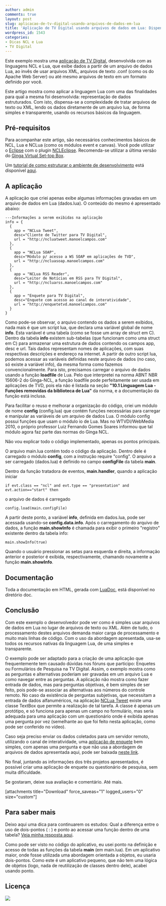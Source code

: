 ```yaml
---
author: admin
comments: true
layout: post
slug: aplicacao-de-tv-digital-usando-arquivos-de-dados-em-lua
title: 'Aplicação de TV Digital usando arquivos de dados em Lua: Dispensando o uso de XML e TXT'
wordpress_id: 1543
categories:
- Dicas NCL e Lua
- TV Digital
---
```


Este exemplo mostra uma [aplicação de TV Digital](http://manoelcampos.com/wp-content/uploads/lua-data-files-tvd.zip), desenvolvida com as linguagens NCL e Lua, que exibe dados a partir de um arquivo de dados Lua, ao invês de usar arquivos XML, arquivos de texto .conf (como os do Apache Web Server) ou até mesmo arquivos de texto em um formato definido por você.

Este artigo mostra como aplicar a linguagem Lua com uma das finalidades para qual a mesma foi desenvolvida: representação de dados estruturados. Com isto, dispensa-se a complexidade de tratar arquivos de texto ou XML, lendo os dados diretamente de um arquivo lua, de forma simples e transparente, usando os recursos básicos da linguagem.<!-- more -->


## Pré-requisitos


Para acompanhar este artigo, são necessários conhecimentos básicos de NCL, Lua e NCLua (como os módulos event e canvas). Você pode utilizar o [Eclipse](http://www.eclipse.org/) com o plugin [NCLEclipse](http://www.laws.deinf.ufma.br/~ncleclipse/). Recomenda-se utilizar a última versão do [Ginga Virtual Set-top Box](http://www.gingancl.org/ferramentas.html).

Um [tutorial de como estruturar o ambiente de desenvolvimento](http://www.peta5.com.br/br/tutoriais/88-como-estruturar-seu-ambiente-de-desenvolvimento-para-o-ginga-ncl) está disponível [aqui](http://www.peta5.com.br/br/tutoriais/88-como-estruturar-seu-ambiente-de-desenvolvimento-para-o-ginga-ncl).


## A aplicação


A aplicação que criei apenas exibe algumas informações gravadas em um arquivo de dados em Lua (dados.lua). O conteúdo do mesmo é apresentado abaixo:

    
    ---Informações a serem exibidas na aplicação
    info = {
      {
        app = "NCLua Tweet",
        desc="Cliente de Twitter para TV Digital",
        url = "http://ncluatweet.manoelcampos.com"
      },
      {
        app = "NCLua SOAP",
        desc="Módulo p/ acesso a WS SOAP em aplicações de TVD",
        url = "http://ncluasoap.manoelcampos.com"
      },
      {
        app = "NCLua RSS Reader",
        desc="Leitor de Notícias em RSS para TV Digital",
        url = "http://ncluarss.manoelcampos.com"
      },
      {
        app = "Enquete para TV Digital",
        desc="Enquete com acesso ao canal de interatividade",
        url = "http://enquetetvd.manoelcampos.com"
      }
    }


Como pode-se observar, o arquivo contendo os dados a serem exibidos, nada mais é que um script lua, que declara uma variável global de nome **info**. Esta variável é uma tabela (como se fosse um array de struct em C). Dentro da tabela **info** existem sub-tabelas (que funcionam como uma struct em C) para armazenar uma estrutura de dados contendo os campos app, desc e url. Tais dados representam nomes de aplicações, com suas respectivas descrições e endereço na internet. A partir de outro script lua, podemos acessar as variáveis definidas neste arquivo de dados (no caso, só existe a variável info), da mesma forma como fazemos convencionalmente. Para isto, precisamos carregar o arquivo de dados usando a função **loadfile** de Lua. Pelo que interpretei na norma ABNT NBR 15606-2 do Ginga-NCL, a função loadfile pode perfeitamente ser usada em aplicações de TVD, pois ela não é listada na seção **"10.1 Linguagem Lua - Funções removidas da biblioteca de Lua"** da norma, e a documentação da função está inclusa.

Para facilitar o reuso e melhorar a organização do código, criei um módulo de nome **config** (config.lua) que contém funções necessárias para carregar e manipular as variáveis de um arquivo de dados Lua. O módulo config possui funções que usam o módulo io de Lua. Mas no WTVDI/WebMedia 2010, o próprio professor Luiz Fernando Gomes Soares informou que tal módulo agora faz parte das normas do Ginga NCL.

Não vou explicar todo o código implementado, apenas os pontos principais.

O arquivo main.lua contém todo o código da aplicação. Dentro dele é carregado o módulo **config**, com a instrução require "config". O arquivo a ser carregado (dados.lua) é definido no campo **configFile** da tabela **main**.

Dentro da função tratadora de eventos, **main.handler**, quando a aplicação iniciar

    
    if evt.class == "ncl" and evt.type == "presentation" and evt.action=="start" then


o arquivo de dados é carregado

    
    config.load(main.configFile)


A partir deste ponto, a variável **info**, definida em dados.lua, pode ser acessada usando-se **config.data.info**. Após o carregamento do arquivo de dados, a função **main.showInfo** é chamada para exibir o primeiro "registro" existente dentro da tabela info:

    
    main.showInfo(true)


Quando o usuário pressionar as setas para esquerda e direita, a informação anterior e posterior é exibida, respectivamente, chamando novamente a função **main.showInfo**.


## Documentação


Toda a documentação em HTML, gerada com [LuaDoc](http://luadoc.luaforge.net/), está disponível no diretório doc.


## Conclusão


Com este exemplo o desenvolvedor pode ver como é simples usar arquivos de dados em Lua no lugar de arquivos de texto ou XML. Além de tudo, o processamento destes arquivos demanda maior carga de processamento e muito mais linhas de código. Com o uso da abordagem apresentada, usa-se todos os recursos nativas da linguagem Lua, de uma simples e transparente.

O exemplo pode ser adaptado para a criação de uma aplicação que frequentemente tem causado dúvidas nos fóruns que participo: Enquetes ou Formulários de Pesquisa na TV Digital. Assim, o exemplo mostra como as perguntas e alternativas poderiam ser gravadas em um arquivo Lua e como navegar entre as perguntas. A aplicação não mostra como fazer entrada de dados, mas para perguntas objetivas, é bem simples de ser feito, pois pode-se associar as alternativas aos números do controle remoto. No caso da existência de perguntas subjetivas, que necessitam a entrada de dados alfanuméricos, na aplicação [NCLua Tweet](http://ncluatweet.manoelcampos.com) existe uma classe TextBox que permite a realização de tal tarefa. A classe é apenas um protótipo, e só funciona para apenas um campo no formulário, mas seria adequada para uma aplicação com um questionário onde é exibida apenas uma pergunta por vez (semelhante ao que foi feito nesta aplicação, como pode ser conferido no vídeo).

Caso seja preciso enviar os dados coletados para um servidor remoto, utilizando o canal de interatividade, uma [aplicação de enquete](http://enquetetvd.manoelcampos.com) bem simples, com apenas uma pergunta e que não usa a abordagem de arquivos de dados apresentada aqui, pode ser baixada [neste link](http://enquetetvd.manoelcampos.com).

No final, juntando as informações dos três projetos apresentados, é possível criar uma aplicação de enquete ou questionário de pesquisa, sem muita dificuldade.

Se gostaram, deixe sua avaliação e comentário. Até mais.

[attachments title="Download" force_saveas="1" logged_users="0" size="custom"]


## Para saber mais


Deixo aqui uma dica para continuarem os estudos: Qual a diferença entre o uso de dois-pontos ( : ) e ponto ao acessar uma função dentro de uma tabela? [Veja minha resposta aqui](http://groups.google.com/group/lua-br/browse_thread/thread/586df782e62c77fd/34fee5cc59654a5e?lnk=gst&q=Dúvida+no+uso+do+dois+pontos).

Como pode ser visto no código do aplicativo, eu usei ponto na definição e acesso de todas as funções da tabela **main** (em main.lua). Em um aplicativo maior, onde fosse utilizada uma abordagem orientada a objetos, eu usaria dois-pontos. Como este é um aplicativo pequeno, que não tem uma lógica de objetos (logo, nada de reutilização de classes dentro dele), acabei usando ponto.


## Licença


[](http://creativecommons.org/licenses/by-nc-sa/2.5/br/)

[](http://creativecommons.org/licenses/by-nc-sa/2.5/br/)

[![](/files/by-nc-sa.png)](http://creativecommons.org/licenses/by-nc-sa/2.5/br/)
